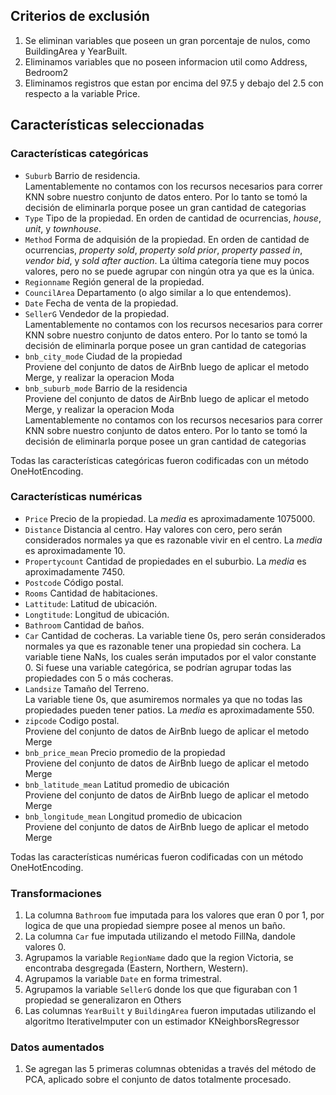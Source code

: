 ## Criterios de exclusión
  1. Se eliminan variables que poseen un gran porcentaje de nulos, como BuildingArea y YearBuilt.
  2. Eliminamos variables que no poseen informacion util como Address, Bedroom2
  3. Eliminamos registros que estan por encima del 97.5 y debajo del 2.5 con respecto a la variable Price.

## Características seleccionadas
  ### Características categóricas
  
- `Suburb` Barrio de residencia.  
  Lamentablemente no contamos con los recursos necesarios para correr KNN sobre nuestro conjunto de datos entero. Por lo tanto se tomó la decisión de eliminarla porque posee un gran cantidad de categorias
- `Type` Tipo de la propiedad.
  En orden de cantidad de ocurrencias, *house*, *unit*, y *townhouse*.
- `Method` Forma de adquisión de la propiedad.
  En orden de cantidad de ocurrencias, *property sold*, *property sold prior*, *property passed in*, *vendor bid*, y *sold after auction*.
  La última categoría tiene muy pocos valores, pero no se puede agrupar con ningún otra ya que es la única.
- `Regionname` Región general de la propiedad.
- `CouncilArea` Departamento (o algo similar a lo que entendemos).  
- `Date` Fecha de venta de la propiedad.  
- `SellerG` Vendedor de la propiedad.  
  Lamentablemente no contamos con los recursos necesarios para correr KNN sobre nuestro conjunto de datos entero. Por lo tanto se tomó la decisión de eliminarla porque posee un gran cantidad de categorias
- `bnb_city_mode` Ciudad de la propiedad  
   Proviene del conjunto de datos de AirBnb luego de aplicar el metodo Merge, y realizar la operacion Moda
- `bnb_suburb_mode` Barrio de la residencia  
   Proviene del conjunto de datos de AirBnb luego de aplicar el metodo Merge, y realizar la operacion Moda   
   Lamentablemente no contamos con los recursos necesarios para correr KNN sobre nuestro conjunto de datos entero. Por lo tanto se tomó la decisión de eliminarla porque posee un gran cantidad de categorias
   
Todas las características categóricas fueron codificadas con un método OneHotEncoding.

  ### Características numéricas
  
- `Price` Precio de la propiedad.
  La *media* es aproximadamente 1075000.
- `Distance` Distancia al centro.
  Hay valores con cero, pero serán considerados normales ya que es razonable vivir en el centro.
  La *media* es aproximadamente 10.
- `Propertycount` Cantidad de propiedades en el suburbio.
  La *media* es aproximadamente 7450.
- `Postcode` Código postal.
- `Rooms` Cantidad de habitaciones.
- `Lattitude`: Latitud de ubicación.
- `Longtitude`: Longitud de ubicación.
- `Bathroom` Cantidad de baños.
- `Car` Cantidad de cocheras.
  La variable tiene 0s, pero serán considerados normales ya que es razonable tener una propiedad sin cochera.
  La variable tiene NaNs, los cuales serán imputados por el valor constante 0.
  Si fuese una variable categórica, se podrían agrupar todas las propiedades con 5 o más cocheras.
- `Landsize` Tamaño del Terreno.  
  La variable tiene 0s, que asumiremos normales ya que no todas las propiedades pueden tener patios.
  La *media* es aproximadamente 550.
- `zipcode` Codigo postal.  
  Proviene del conjunto de datos de AirBnb luego de aplicar el metodo Merge
- `bnb_price_mean` Precio promedio de la propiedad  
  Proviene del conjunto de datos de AirBnb luego de aplicar el metodo Merge
- `bnb_latitude_mean` Latitud promedio de ubicación  
  Proviene del conjunto de datos de AirBnb luego de aplicar el metodo Merge  
- `bnb_longitude_mean` Longitud promedio de ubicacion  
  Proviene del conjunto de datos de AirBnb luego de aplicar el metodo Merge

Todas las características numéricas fueron codificadas con un método OneHotEncoding.

### Transformaciones
  1. La columna `Bathroom` fue imputada para los valores que eran 0 por 1, por logica de que una propiedad siempre posee al menos un baño.
  2. La columna `Car` fue imputada utilizando el metodo FillNa, dandole valores 0.
  3. Agrupamos la variable `RegionName` dado que la region Victoria, se encontraba desgregada (Eastern, Northern, Western).
  4. Agrupamos la variable `Date` en forma trimestral.
  5. Agrupamos la variable `SellerG` donde los que que figuraban con 1 propiedad se generalizaron en Others
  3. Las columnas `YearBuilt` y `BuildingArea` fueron imputadas utilizando el 
     algoritmo IterativeImputer con un estimador KNeighborsRegressor

### Datos aumentados
  1. Se agregan las 5 primeras columnas obtenidas a través del
     método de PCA, aplicado sobre el conjunto de datos
     totalmente procesado.